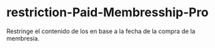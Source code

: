 # restriction-Paid-Membresship-Pro
Restringe el contenido de los en base a la fecha de la compra de la membresia.
